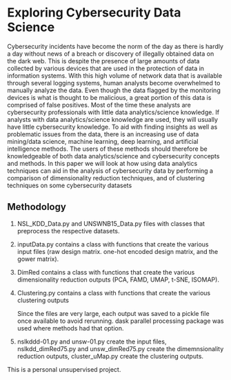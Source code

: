 # Exploring Cybersecurity Data Science

 Cybersecurity incidents have become the norm of the day as there is hardly a day without news of a breach or discovery of illegally obtained data on the dark web. This is despite the
 presence of large amounts of data collected by various devices that are used in the protection of data in information systems. With this high volume of network data that is available
 through several logging systems, human analysts become overwhelmed to manually analyze the data. Even though the data flagged by the monitoring devices is what is thought to
 be malicious, a great portion of this data is comprised of false positives. Most of the time these analysts are cybersecurity professionals with little data analytics/science knowledge.
 If analysts with data analytics/science knowledge are used, they will usually have little cybersecurity knowledge. To aid with finding insights as well as problematic issues from
 the data, there is an increasing use of data mining/data science, machine learning, deep learning, and artificial intelligence methods. The users of these methods should therefore
 be knowledgeable of both data analytics/science and cybersecurity concepts and methods.
 In this paper we will look at how using data analytics techniques can aid in the analysis of cybersecurity data by performing a comparison of dimensionality reduction techniques,
 and of clustering techniques on some cybersecurity datasets


## Methodology
1. NSL_KDD_Data.py and UNSWNB15_Data.py files with classes that preprocess the respective datasets.
2. inputData.py contains a class with functions that create the various input files (raw design matrix. one-hot encoded design matrix, and the gower matrix).
3. DimRed contains a class with functions that create the various dimensionality reduction outputs (PCA, FAMD, UMAP, t-SNE, ISOMAP).
4. Clustering.py contains a class with functions that create the various clustering outputs

   Since the files are very large, each output was saved to a pickle file once available to avoid rerunning. dask parallel processing package was used where methods had that option.
5. nslkddd-01.py and unsw-01.py create the input files, nslkdd_dimRed75.py and unsw_dimRed75.py create the dimemnsionality reduction outputs, cluster_uMap.py create the clustering outputs.


This is a personal unsupervised project.
